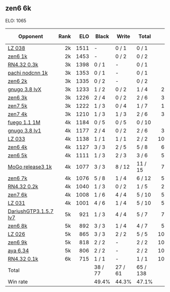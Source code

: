 ## zen6 6k ##

ELO: 1065

Opponent | Rank | ELO | Black | Write | Total | Win rate
---------|-----:|----:|-------|-------|-------|-------:
[LZ 038](LZ%20038.md) | 2k | 1511 | - | 0 / 1 | 0 / 1 | 0.0%
[zen6 1k](zen6%201k.md) | 2k | 1453 | - | 0 / 2 | 0 / 2 | 0.0%
[RN4.32 0.3k](RN4.32%200.3k.md) | 3k | 1398 | 0 / 1 | - | 0 / 1 | 0.0%
[pachi nodcnn 1k](pachi%20nodcnn%201k.md) | 3k | 1353 | 0 / 1 | - | 0 / 1 | 0.0%
[zen6 2k](zen6%202k.md) | 3k | 1335 | 0 / 2 | - | 0 / 2 | 0.0%
[gnugo 3.8 lvX](gnugo%203.8%20lvX.md) | 3k | 1233 | 1 / 2 | 0 / 2 | 1 / 4 | 25.0%
[zen6 3k](zen6%203k.md) | 3k | 1226 | 2 / 4 | 0 / 2 | 2 / 6 | 33.3%
[zen7 5k](zen7%205k.md) | 3k | 1222 | 1 / 3 | 0 / 4 | 1 / 7 | 14.3%
[zen7 4k](zen7%204k.md) | 3k | 1210 | 1 / 3 | 1 / 3 | 2 / 6 | 33.3%
[fuego 1.1 1M](fuego%201.1%201M.md) | 4k | 1184 | 0 / 5 | 0 / 5 | 0 / 10 | 0.0%
[gnugo 3.8 lv1](gnugo%203.8%20lv1.md) | 4k | 1177 | 2 / 4 | 0 / 2 | 2 / 6 | 33.3%
[LZ 033](LZ%20033.md) | 4k | 1138 | 1 / 1 | 1 / 1 | 2 / 2 | 100.0%
[zen6 4k](zen6%204k.md) | 4k | 1127 | 3 / 3 | 2 / 5 | 5 / 8 | 62.5%
[zen6 5k](zen6%205k.md) | 4k | 1111 | 1 / 3 | 2 / 3 | 3 / 6 | 50.0%
[MoGo release3 1k](MoGo%20release3%201k.md) | 4k | 1077 | 3 / 3 | 8 / 12 | 11 / 15 | 73.3%
[zen6 7k](zen6%207k.md) | 4k | 1076 | 5 / 8 | 1 / 4 | 6 / 12 | 50.0%
[RN4.32 0.2k](RN4.32%200.2k.md) | 4k | 1040 | 1 / 3 | 0 / 2 | 1 / 5 | 20.0%
[zen7 6k](zen7%206k.md) | 4k | 1008 | 1 / 6 | 4 / 4 | 5 / 10 | 50.0%
[LZ 031](LZ%20031.md) | 4k | 1001 | 4 / 6 | 1 / 4 | 5 / 10 | 50.0%
[DariushGTP3.1.5.7 lv7](DariushGTP3.1.5.7%20lv7.md) | 5k | 921 | 1 / 3 | 4 / 4 | 5 / 7 | 71.4%
[zen6 8k](zen6%208k.md) | 5k | 892 | 3 / 3 | 1 / 4 | 4 / 7 | 57.1%
[LZ 026](LZ%20026.md) | 5k | 865 | 3 / 3 | 2 / 2 | 5 / 5 | 100.0%
[zen6 9k](zen6%209k.md) | 5k | 818 | 2 / 2 | - | 2 / 2 | 100.0%
[aya 6.34](aya%206.34.md) | 5k | 806 | 2 / 2 | - | 2 / 2 | 100.0%
[RN4.32 0.1k](RN4.32%200.1k.md) | 6k | 715 | 1 / 1 | - | 1 / 1 | 100.0%
Total | | | 38 / 77 | 27 / 61 | 65 / 138 | 
Win rate| | | 49.4% | 44.3% | 47.1% | 

